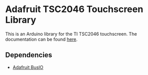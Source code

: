 # Adafruit TSC2046 Touchscreen Library

This is an Arduino library for the TI TSC2046 touchscreen. The documentation can be found
[here](https://adafruit.github.io/adafruit-tsc2046).

## Dependencies

 - [Adafruit BusIO](https://www.arduino.cc/reference/en/libraries/adafruit-busio/)

